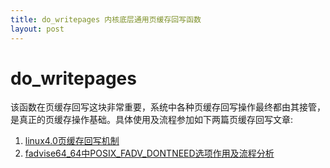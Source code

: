 ```yaml
---
title: do_writepages 内核底层通用页缓存回写函数
layout: post
---
```


# do_writepages

该函数在页缓存回写这块非常重要，系统中各种页缓存回写操作最终都由其接管，是真正的页缓存操作基础。具体使用及流程参加如下两篇页缓存回写文章:   

1. [linux4.0页缓存回写机制](https://jackchou90.github.io/2017/02/24/linux40-page-cache-writeback.html)
2. [fadvise64_64中POSIX_FADV_DONTNEED选项作用及流程分析](https://jackchou90.github.io/2017/02/25/fadvise64-64-posix-fadv-dontneed.html)


